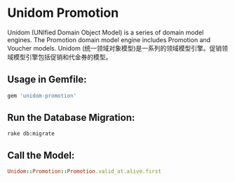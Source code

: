 # Unidom Promotion

Unidom (UNIfied Domain Object Model) is a series of domain model engines. The Promotion domain model engine includes Promotion and Voucher models.
Unidom (统一领域对象模型)是一系列的领域模型引擎。促销领域模型引擎包括促销和代金券的模型。

## Usage in Gemfile:
```ruby
gem 'unidom-promotion'
```

## Run the Database Migration:
```shell
rake db:migrate
```

## Call the Model:
```ruby
Unidom::Promotion::Promotion.valid_at.alive.first
```
